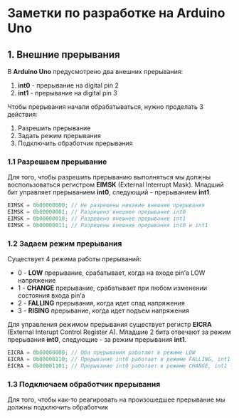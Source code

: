 # Заметки по разработке на Arduino Uno

## 1. Внешние прерывания

В **Arduino Uno** предусмотрено два внешних прерывания:

1. **int0** - прерывание на digital pin 2
2. **int1** - прерывание на digital pin 3

Чтобы прерывания начали обрабатываться, нужно проделать 3 действия:

1. Разрешить прерывание
2. Задать режим прерывания
3. Подключить обработчик прерывания

### 1.1 Разрешаем прерывание

Для того, чтобы разрешить прерыванию выполняться мы должны воспользоваться регистром **EIMSK** (External Interrupt Mask). Младший бит управляет прерыванием **int0**, следующий - прерыванием **int1**.

```c++
EIMSK = 0b00000000; // Не разрешены никакие внешние прерывания
EIMSK = 0b00000001; // Разрешено внешнее прерывание int0
EIMSK = 0b00000010; // Разрешено внешнее прерывание int1
EIMSK = 0b00000011; // Разрешены внешние прерывания int0 и int1
```

### 1.2 Задаем режим прерывания

Существует 4 режима работы прерываний:

- 0 - **LOW** прерывание, срабатывает, когда на входе pin’а LOW напряжение
- 1 - **CHANGE** прерывание, срабатывает при любом изменении состояния входа pin’а
- 2 - **FALLING** прерывания, когда идет спад напряжения
- 3 - **RISING** прерывание, когда идет подъем напряжения

Для управления режимом прерывания существует регистр **EICRA** (External Interupt Control Register A). Младшие 2 бита отвечают за режим прерывания **int0**, следующие - за режим прерывания **int1**.

```c++
EICRA = 0b00000000; // Оба прерывания работают в режиме LOW
EICRA = 0b00000110; // Прерывание int0 работает в режиме FALLING, int1 - в режиме CHANGE
EICRA = 0b00001101; // Прерывание int0 работает в режиме CHANGE, int1 - в режиме RISING
```

### 1.3 Подключаем обработчик прерывания

Для того, чтобы как-то реагировать на произошедшее прерывание мы должны подключить обработчик 
